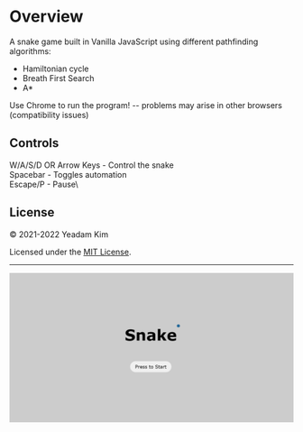 # Overview

A snake game built in Vanilla JavaScript using different pathfinding algorithms:
- Hamiltonian cycle
- Breath First Search
- A*

Use Chrome to run the program! -- problems may arise in other browsers (compatibility issues)

## Controls

W/A/S/D OR Arrow Keys - Control the snake\
Spacebar              - Toggles automation\
Escape/P              - Pause\

## License

© 2021-2022 Yeadam Kim

Licensed under the [MIT License](LICENSE).

---

![screenshot](/images/screenshot.png)

